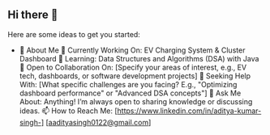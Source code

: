 ## Hi there 👋
Here are some ideas to get you started:

- 🌟 About Me
🔌 Currently Working On: EV Charging System & Cluster Dashboard
🌱 Learning: Data Structures and Algorithms (DSA) with Java
👯 Open to Collaboration On: [Specify your areas of interest, e.g., EV tech, dashboards, or software development projects]
🤔 Seeking Help With: [What specific challenges are you facing? E.g., "Optimizing dashboard performance" or "Advanced DSA concepts"]
💬 Ask Me About: Anything! I’m always open to sharing knowledge or discussing ideas.
📫 How to Reach Me: [https://www.linkedin.com/in/aditya-kumar-singh-] [aadityasingh0122@gmail.com]
